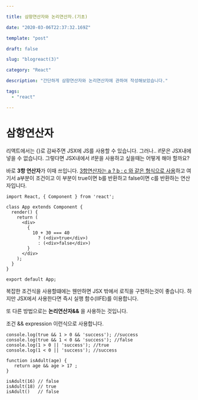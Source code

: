 ```yaml
---

title: 삼항연산자와 논리연산자.(기초)

date: "2020-03-06T22:37:32.169Z"

template: "post"

draft: false

slug: "blogreact(3)"

category: "React"

description: "간단하게 삼항연산자와 논리연산자에 관하여 작성해보았습니다."

tags:
  - "react"

---
```


# 삼항연산자

리액트에서는 {}로 감싸주면 JSX에 JS를 사용할 수 있습니다.  그러나.. if문은 JSX내에 넣을 수 없습니다. 그렇다면 JSX내에서 if문을 사용하고 싶을때는 어떻게 해야 할까요?

바로 **3항 연산자**가 이때 쓰입니다. <u>3항연산자는 a ? b : c 와 같은 형식으로 사용</u>하고 여기서 a부분이 조건이고 이 부분이 true이면 b를 반환하고  false이면 c를 반환하는 연산자입니다.

```react
import React, { Component } from 'react';
 
class App extends Component {
  render() {
    return (
      <div>
        {
          10 + 30 === 40 
            ? (<div>true</div>)
            : (<div>false</div>)
        }
      </div>
    );
  }
}
 
export default App;
```

복잡한 조건식을 사용할떄에는 웬만하면 JSX 밖에서 로직을 구현하는것이 좋습니다. 하지만 JSX에서 사용한다면 즉시 실행 함수(IIFE)를 이용합니다.



또 다른 방법으로는 **논리연산자&&** 을 사용하는 것입니다. 

조건 && expression 이런식으로 사용합니다.

```react
console.log(true && 1 > 0 && 'success'); //success 
console.log(true && 1 < 0 && 'success'); //false 
console.log(1 > 0 || 'success'); //true 
console.log(1 < 0 || 'success'); //success 
```

```react
function isAdult(age) {
   return age && age > 17 ;
}

isAdult(16) // false
isAdult(18) // true
isAdult()   // false
```

